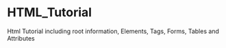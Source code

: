 # HTML_Tutorial
Html Tutorial including root information, Elements, Tags, Forms, Tables and Attributes
